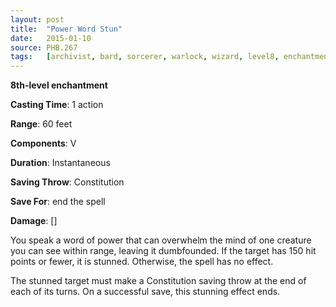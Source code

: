 ```yaml
---
layout: post
title:  "Power Word Stun"
date:   2015-01-10
source: PHB.267
tags:   [archivist, bard, sorcerer, warlock, wizard, level8, enchantment]
---
```


**8th-level enchantment**

**Casting Time**: 1 action

**Range**: 60 feet

**Components**: V

**Duration**: Instantaneous

**Saving Throw**: Constitution

**Save For**: end the spell

**Damage**: []

You speak a word of power that can overwhelm the mind of one creature you can see within range, leaving it dumbfounded. If the target has 150 hit points or fewer, it is stunned. Otherwise, the spell has no effect.

The stunned target must make a Constitution saving throw at the end of each of its turns.  On a successful save, this stunning effect ends.
